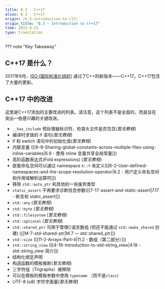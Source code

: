 ```yaml
---
title: B.3 - C++17
alias: B.3 - C++17
origin: /b-3-introduction-to-c17/
origin_title: "B.3 — Introduction to C++17"
time: 2022-4-21
type: translation
---
```



??? note "Key Takeaway"
	



## C++17 是什么？

2017年9月，[ISO (国际标准化组织)](https://www.iso.org/home.html) 通过了C++的新版本——C++17。C++17包含了大量的更新。

## C++17 中的改进

这里是C++17添加的主要改进的列表。请注意，这个列表不是全面的，而是旨在突出一些感兴趣的关键改进。

-   `__has_include` 预处理器标识符，检查头文件是否包含(*暂无教程*)
-   编译时求值的 if 语句(*暂无教程*)
-   if 和 switch 语句中的初始化值(*暂无教程*)
-   内联变量 ([[6-9-Sharing-global-constants-across-multiple-files-using-inline-variables|6.9 - 使用 inline 变量共享全局常量]])
-   高阶函数表达式(Fold expressions) (*暂无教程*)
-   嵌套命名空间可以通过 namespace `X::Y` 来定义([[6-2-User-defined-namespaces-and-the-scope-resolution-operator|6.2 - 用户定义命名空间和作用域解析运算符]])
-   移除 `std::auto_ptr` 和其他的一些废弃类型
-   `static_assert` 不再要求诊断信息参数([[7-17-assert-and-static-assert|7.17 - 断言和 static_assert]])
-   `std::any` (*暂无教程*)
-   `std::byte` (*暂无教程*)
-   `std::filesystem` (*暂无教程*)
-   `std::optional` (*暂无教程*)
-   `std::shared_ptr` 可用于管理C语言数组 (但还不能通过 `std::make_shared` 创建) ([[M-7-std-shared-ptr|M.7 — std::shared_ptr]])
-   `std::size` ([[11-2-Arrays-Part-II|11.2 - 数组（第二部分）]])
-   `std::string_view` ([[4-18-Introduction-to-std-string_view|4.18 - std::string_view 简介]])
-   结构化绑定声明
-   构造函数的模板推断(*暂无教程*)
-   三字符组（Trigraphs）被移除
-   可以在模板的模板参数中使用 `typename` （而不是`class`）
-   UTF-8 (u8) 字符字面量(*暂无教程*)